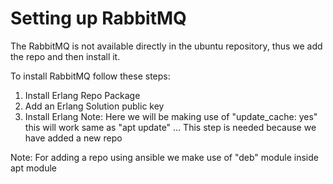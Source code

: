 # Setting up RabbitMQ

The RabbitMQ is not available directly in the ubuntu repository, thus we add the repo and then install it.

To install RabbitMQ follow these steps:

1. Install Erlang Repo Package
2. Add an Erlang Solution public key
3. Install Erlang
Note: Here we will be making use of "update_cache: yes" this will work same as "apt update" ... This step is needed because we have added a new repo


Note: For adding a repo using ansible we make use of "deb" module inside apt module
